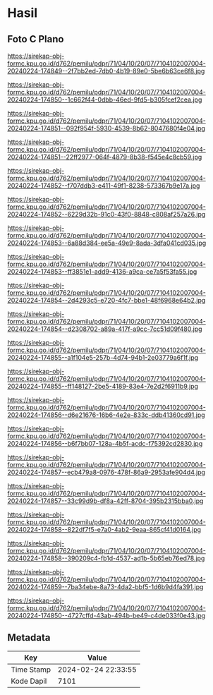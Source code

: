 # Hasil

## Foto C Plano

https://sirekap-obj-formc.kpu.go.id/d762/pemilu/pdpr/71/04/10/20/07/7104102007004-20240224-174849--2f7bb2ed-7db0-4b19-89e0-5be6b63ce6f8.jpg

https://sirekap-obj-formc.kpu.go.id/d762/pemilu/pdpr/71/04/10/20/07/7104102007004-20240224-174850--1c662f44-0dbb-46ed-9fd5-b305fcef2cea.jpg

https://sirekap-obj-formc.kpu.go.id/d762/pemilu/pdpr/71/04/10/20/07/7104102007004-20240224-174851--092f954f-5930-4539-8b62-8047680f4e04.jpg

https://sirekap-obj-formc.kpu.go.id/d762/pemilu/pdpr/71/04/10/20/07/7104102007004-20240224-174851--22ff2977-064f-4879-8b38-f545e4c8cb59.jpg

https://sirekap-obj-formc.kpu.go.id/d762/pemilu/pdpr/71/04/10/20/07/7104102007004-20240224-174852--f707ddb3-e411-49f1-8238-573367b9e17a.jpg

https://sirekap-obj-formc.kpu.go.id/d762/pemilu/pdpr/71/04/10/20/07/7104102007004-20240224-174852--6229d32b-91c0-43f0-8848-c808af257a26.jpg

https://sirekap-obj-formc.kpu.go.id/d762/pemilu/pdpr/71/04/10/20/07/7104102007004-20240224-174853--6a88d384-ee5a-49e9-8ada-3dfa041cd035.jpg

https://sirekap-obj-formc.kpu.go.id/d762/pemilu/pdpr/71/04/10/20/07/7104102007004-20240224-174853--ff3851e1-add9-4136-a9ca-ce7a5f53fa55.jpg

https://sirekap-obj-formc.kpu.go.id/d762/pemilu/pdpr/71/04/10/20/07/7104102007004-20240224-174854--2d4293c5-e720-4fc7-bbe1-48f6968e64b2.jpg

https://sirekap-obj-formc.kpu.go.id/d762/pemilu/pdpr/71/04/10/20/07/7104102007004-20240224-174854--d2308702-a89a-417f-a9cc-7cc51d09f480.jpg

https://sirekap-obj-formc.kpu.go.id/d762/pemilu/pdpr/71/04/10/20/07/7104102007004-20240224-174855--a1f104e5-257b-4d74-94b1-2e03779a6f1f.jpg

https://sirekap-obj-formc.kpu.go.id/d762/pemilu/pdpr/71/04/10/20/07/7104102007004-20240224-174855--ff148127-2be5-4189-83e4-7e2d2f6911b9.jpg

https://sirekap-obj-formc.kpu.go.id/d762/pemilu/pdpr/71/04/10/20/07/7104102007004-20240224-174856--d6e21676-16b6-4e2e-833c-ddb41360cd91.jpg

https://sirekap-obj-formc.kpu.go.id/d762/pemilu/pdpr/71/04/10/20/07/7104102007004-20240224-174856--b6f7bb07-128a-4b5f-acdc-f75392cd2830.jpg

https://sirekap-obj-formc.kpu.go.id/d762/pemilu/pdpr/71/04/10/20/07/7104102007004-20240224-174857--ecb479a8-0976-478f-86a9-2953afe904d4.jpg

https://sirekap-obj-formc.kpu.go.id/d762/pemilu/pdpr/71/04/10/20/07/7104102007004-20240224-174857--33c99d9b-df8a-42ff-8704-395b2315bba0.jpg

https://sirekap-obj-formc.kpu.go.id/d762/pemilu/pdpr/71/04/10/20/07/7104102007004-20240224-174858--822df7f5-e7a0-4ab2-9eaa-865cf41d0164.jpg

https://sirekap-obj-formc.kpu.go.id/d762/pemilu/pdpr/71/04/10/20/07/7104102007004-20240224-174858--390209c4-fb1d-4537-ad1b-5b65eb76ed78.jpg

https://sirekap-obj-formc.kpu.go.id/d762/pemilu/pdpr/71/04/10/20/07/7104102007004-20240224-174859--7ba34ebe-8a73-4da2-bbf5-1d6b9d4fa391.jpg

https://sirekap-obj-formc.kpu.go.id/d762/pemilu/pdpr/71/04/10/20/07/7104102007004-20240224-174850--4727cffd-43ab-494b-be49-c4de033f0e43.jpg


## Metadata

| Key        | Value               |
| ---------- | ------------------- |
| Time Stamp | 2024-02-24 22:33:55 |
| Kode Dapil | 7101                |



